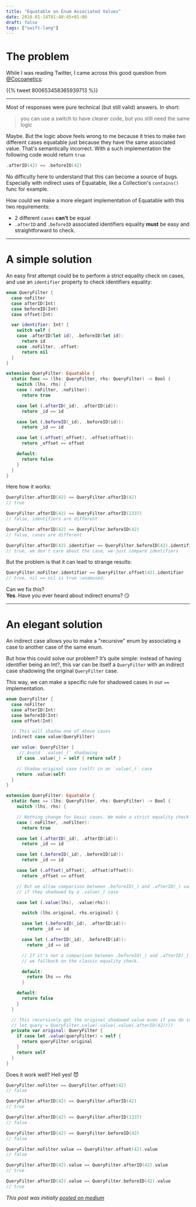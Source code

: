 ```yaml
---
title: "Equatable on Enum Associated Values"
date: 2018-01-14T01:40:45+01:00
draft: false
tags: ["swift-lang"]
---
```


# The problem

While I was reading Twitter, I came across this good question from [@Cocoanetics](https://twitter.com/Cocoanetics):

{{% tweet 800653458365939713 %}}

---

Most of responses were pure technical (but still valid) answers. In short:

> you can use a switch to have clearer code, but you still need the same logic

Maybe. But the logic above feels wrong to me because it tries to make two different cases equatable just because they have the same associated value. That's semantically incorrect. With a such implementation the following code would return `true`
```swift
.afterID(42) == .beforeID(42)
```

No difficulty here to understand that this can become a source of bugs. Especially with indirect uses of Equatable, like a Collection's `contains()` func for example.

How could we make a more elegant implementation of Equatable with this two requirements:

- 2 different `cases` **can’t** be equal
- `.afterID` and `.beforeID` associated identifiers equality **must** be easy and straightforward to check.

---

# A simple solution

An easy first attempt could be to perform a strict equality check on cases, and use an `identifier` property to check identifiers equality:

```swift
enum QueryFilter {
  case noFilter
  case afterID(Int)
  case beforeID(Int)
  case offset(Int)

  var identifier: Int? {
    switch self {
    case .afterID(let id), .beforeID(let id):
      return id
    case .noFilter, .offset:
      return nil
  }
}
```

```swift
extension QueryFilter: Equatable {
  static func == (lhs: QueryFilter, rhs: QueryFilter) -> Bool {
    switch (lhs, rhs) {
    case (.noFilter, .noFilter):
      return true

    case let (.afterID(_id), .afterID(id)):
      return _id == id

    case let (.beforeID(_id), .beforeID(id)):
      return _id == id

    case let (.offset(_offset), .offset(offset)):
      return _offset == offset

    default:
      return false
    }
  }
}
```

Here how it works:
```swift
QueryFilter.afterID(42) == QueryFilter.afterID(42)
// true

QueryFilter.afterID(42) == QueryFilter.afterID(1337)
// false, identifiers are different

QueryFilter.afterID(42) == QueryFilter.beforeID(42)
// false, cases are different

QueryFilter.afterID(42).identifier == QueryFilter.beforeID(42).identifier
// true, we don't care about the case, we just compare identifiers
```

But the problem is that it can lead to strange results:
```swift
QueryFilter.noFilter.identifier == QueryFilter.offset(42).identifier
// true, nil == nil is true :unamused:
```

Can we fix this?<br/>
**Yes**. Have you ever heard about indirect enums? :smirk:

---

# An elegant solution

An indirect case allows you to make a "recursive" enum by associating a case to another case of the same enum.

But how this could solve our problem? It’s quite simple: instead of having identifier being an Int?, this var can be itself a `QueryFilter` with an indirect case shadowing the original `QueryFilter` case.

This way, we can make a specific rule for shadowed cases in our `==` implementation.

```swift
enum QueryFilter {
  case noFilter
  case afterID(Int)
  case beforeID(Int)
  case offset(Int)

  // This will shadow one of above cases
  indirect case value(QueryFilter)

  var value: QueryFilter {
     // Avoid `.value(_)` shadowing
    if case .value(_) = self { return self }

    // Shadow original case (self) in an `value(_)` case
    return .value(self)
  }
}
```

```swift
extension QueryFilter: Equatable {
  static func == (lhs: QueryFilter, rhs: QueryFilter) -> Bool {
    switch (lhs, rhs) {

    // Nothing change for basic cases. We make a strict equality check
    case (.noFilter, .noFilter):
      return true

    case let (.afterID(_id), .afterID(id)):
      return _id == id

    case let (.beforeID(_id), .beforeID(id)):
      return _id == id

    case let (.offset(_offset), .offset(offset)):
      return _offset == offset

    // But we allow comparison between .beforeID(_) and .afterID(_) values
    // if they shadowed by a .value(_) case

    case let (.value(lhs), .value(rhs)):

      switch (lhs.original, rhs.original) {

      case let (.beforeID(_id), .afterID(id)):
        return _id == id

      case let (.afterID(_id), .beforeID(id)):
        return _id == id

      // If it's not a comparison between .beforeID(_) and .afterID(_)
      // we fallback on the classic equality check.

      default:
        return lhs == rhs
      }

    default:
      return false
    }
  }

  // This recursively get the original shadowed value even if you do somwthing like :
  // let query = QueryFilter.value(.value(.value(.afterID(42))))
  private var original: QueryFilter {
    if case let .value(queryFilter) = self {
      return queryFilter.original
    }
    return self
  }
}
```

Does it work well? Hell yes! 😈

```swift
QueryFilter.noFilter == QueryFilter.offset(42)
// false

QueryFilter.afterID(42) == QueryFilter.afterID(42)
// true

QueryFilter.afterID(42) == QueryFilter.afterID(1337)
// false

QueryFilter.afterID(42) == QueryFilter.beforeID(42)
// false

QueryFilter.noFilter.value == QueryFilter.offset(42).value
// false

QueryFilter.afterID(42).value == QueryFilter.afterID(42).value
// true

QueryFilter.afterID(42).value == QueryFilter.beforeID(42).value
// true
```

_This post was initially [posted on medium](https://medium.com/@jegnux/on-swift-enums-with-associated-value-equality-e815a768d9b0)_
